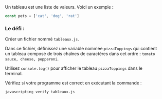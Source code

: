 Un tableau est une liste de valeurs. Voici un exemple :

```js
const pets = ['cat', 'dog', 'rat']
```

### Le défi :

Créer un fichier nommé `tableaux.js`.

Dans ce fichier, définissez une variable nommée `pizzaToppings` qui contient un tableau composé de trois chaînes de caractères dans cet ordre : `tomato sauce, cheese, pepperoni`.

Utilisez `console.log()` pour afficher le tableau `pizzaToppings` dans le terminal.

Vérifiez si votre programme est correct en exécutant la commande :

```bash
javascripting verify tableaux.js
```
